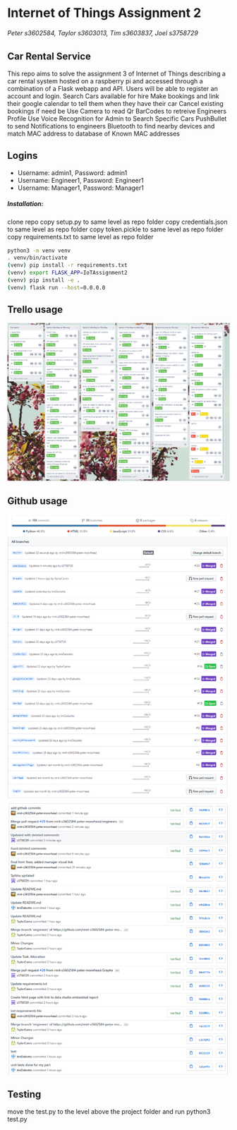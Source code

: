 # Internet of Things Assignment 2
###### Peter s3602584, Taylor s3603013, Tim s3603837, Joel s3758729
## Car Rental Service

This repo aims to solve the assignment 3 of Internet of Things describing a car rental system
hosted on a raspberry pi and accessed through a combination of a Flask webapp and API.
Users will be able to register an account and login.
Search Cars available for hire
Make bookings and link their google calendar to tell them when they have their car
Cancel existing bookings if need be
Use Camera to read Qr BarCodes to retreive Engineers Profile
Use Voice Recognition for Admin to Search Specific Cars
PushBullet to send Notifications to engineers
Bluetooth to find nearby devices and match MAC address to database of Known MAC addresses

## Logins
* Username: admin1, Password: admin1
* Username: Engineer1, Password: Engineer1
* Username: Manager1, Password: Manager1

##### Installation:

clone repo
copy setup.py to same level as repo folder
copy credentials.json to same level as repo folder
copy token.pickle to same level as repo folder
copy requirements.txt to same level as repo folder
```bash
python3 -m venv venv
. venv/bin/activate
(venv) pip install -r requirements.txt
(venv) export FLASK_APP=IoTAssignment2
(venv) pip install -e .
(venv) flask run --host=0.0.0.0
```

## Trello usage

![Trello](/images/trello.PNG)


## Github usage

![Trello](/images/chill.PNG)
![Trello](/images/branches.PNG)
![Trello](/images/commits.PNG)

## Testing

move the test.py to the level above the project folder and run python3 test.py
